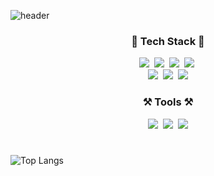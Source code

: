 
![header](https://capsule-render.vercel.app/api?type=waving&color=FFBF00&text=%20SOHEE&nbsp;GitHub&height=200&fontSize=80&fontColor=ffffff)

<h3 align="center">📖 Tech Stack 📖</h3>
<p align="center">
  <img src="https://img.shields.io/badge/Javascript-ffb13b?style=flat-square&logo=javascript&logoColor=white"/>&nbsp 
  <img src="https://img.shields.io/badge/CSS-1572B6?style=flat-square&logo=css3&logoColor=white"/>&nbsp
  <img src="https://img.shields.io/badge/HTML-E34F26?style=flat-square&logo=html5&logoColor=white"/>&nbsp
  <img src="https://img.shields.io/badge/Java-007396?style=flat-square&logo=Java&logoColor=white"/>&nbsp
  <br>
  <img src="https://img.shields.io/badge/Spring-6DB33F?style=flat-square&logo=Spring&logoColor=white"/>&nbsp
  <img src="https://img.shields.io/badge/SpringBoot-6DB33F?style=flat-square&logo=SpringBoot&logoColor=white"/>&nbsp 
  <img src="https://img.shields.io/badge/Node.js-339933?style=flat-square&logo=Node.js&logoColor=white"/>
  <br>
</p>
<h3 align="center">⚒️ Tools ⚒️</h3>
<p align="center">
  <img src="https://img.shields.io/badge/EclipseIDE-2C2255?style=flat-square&logo=eclipseide&logoColor=white"/>&nbsp 
  <img src="https://img.shields.io/badge/VisualStudioCode-007ACC?style=flat-square&logo=visualstudiocode&logoColor=white"/>&nbsp
  <img src="https://img.shields.io/badge/GitHub-181717?style=flat-square&logo=github&logoColor=white"/>
</p>

#
![Top Langs](https://github-readme-stats.vercel.app/api/top-langs/?username=kimsohee12)

</div>

